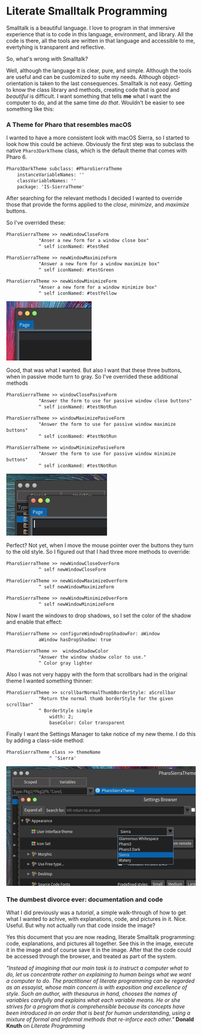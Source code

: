 # Literate Smalltalk Programming

Smalltalk is a beautiful language. I love to program in that immersive experience that is to code in this language, environment, and library. All the code is there, all the tools are written in that language and accessible to me, evertyhing is transparent and reflective.

So, what's wrong with Smalltalk?

Well, although the language it is clear, pure, and simple. Although the tools are useful and can be customized to suite my needs. Although object-orientation is taken to the last consequences. Smalltalk is not easy. Getting to know the class library and methods, creating code that is *good* and *beautiful* is difficult.
I want something that tells **me** what I want the computer to do, and at the same time *do that*.
Wouldn't be easier to see something like this:

### A Theme for Pharo that resembles macOS

I wanted to have a more consistent look with macOS Sierra, so I started to look how this could be achieve. Obviously the first step was to subclass the native `Pharo3DarkTheme` class, which is the default theme that comes with Pharo 6.

```smalltalk
Pharo3DarkTheme subclass: #PharoSierraTheme
	instanceVariableNames: ''
	classVariableNames: ''
	package: 'IS-SierraTheme'
```

After searching for the relevant methods I decided I wanted to override those that provide the forms applied to the *close*, *minimize*, and *maximize* buttons.

So I've overrided these:

```smalltalk
PharoSierraTheme >> newWindowCloseForm
			"Anser a new form for a window close box"
			^ self iconNamed: #testRed
```

```smalltalk
PharoSierraTheme >> newWindowMaximizeForm
			"Answer a new form for a window maximize box"
			^ self iconNamed: #testGreen
```

```smalltalk
PharoSierraTheme >> newWindowMinimizeForm
			"Anser a new form for a window minimize box"
			^ self iconNamed: #testYellow
```

![buttons](buttons.JPG)

Good, that was what I wanted. But also I want that these three buttons, when in passive mode turn to gray. So I've overrided these additional methods

```smalltalk
PharoSierraTheme >> windowClosePasiveForm
			"Answer the form to use for passive window close buttons"
			^ self iconNamed: #testNotRun
```

```smalltalk
PharoSierraTheme >> windowMaximizePasiveForm
			"Answer the form to use for passive window maximize buttons"
			^ self iconNamed: #testNotRun
```

```smalltalk
PharoSierraTheme >> windowMinimizePasiveForm
			"Answer the form to use for passive window minimize buttons"
			^ self iconNamed: #testNotRun
```

![buttonsPassive](buttonsPassive.JPG)

Perfect? Not yet, when I move the mouse pointer over the buttons they turn to the old style. So I figured out that I had three more methods to override:

```smalltalk
PharoSierraTheme >> newWindowCloseOverForm
			^ self newWindowCloseForm
```

```smalltalk
PharoSierraTheme >> newWindowMaximizeOverForm
			^ self newWindowMaximizeForm
```

```smalltalk
PharoSierraTheme >> newWindowMinimizeOverForm
			^ self newWindowMinimizeForm
```

Now I want the windows to drop shadows, so I set the color of the shadow and enable that effect:

```smalltalk
PharoSierraTheme >> configureWindowDropShadowFor: aWindow
			aWindow hasDropShadow: true
```

```smalltalk
PharoSierraTheme >>  windowShadowColor
			"Answer the window shadow color to use."
			^ Color gray lighter 
```

Also I was not very happy with the form that scrollbars had in the original theme I wanted something thinner:

```smalltalk
PharoSierraTheme >> scrollbarNormalThumbBorderStyle: aScrollbar
			"Return the normal thumb borderStyle for the given scrollbar"
			^ BorderStyle simple
				width: 2;
				baseColor: Color transparent
```

Finally I want the Settings Manager to take notice of my new theme. I do this by adding a class-side method:

```smalltalk
PharoSierraTheme class >> themeName
				^ 'Sierra'
```

![name](name.JPG)

### The dumbest divorce ever: documentation and code

What I did previously was a *tutorial*, a simple walk-through of how to get what I wanted to achive, with explanations, code, and pictures in it. Nice. Useful. But why not actually run that code inside the image?

Yes this document that you are now reading, literate Smalltalk programming: code, explanations, and pictures all together.
See this in the image, execute it in the image and of course save it in the image. After that the code could be accessed through the browser, and treated as part of the system.

*"Instead of imagining that our main task is to instruct a computer what to do, let us concentrate rather on explaining to human beings what we want a computer to do. The practitioner of literate programming can be regarded as an essayist, whose main concern is with exposition and excellence of style. Such an author, with thesaurus in hand, chooses the names of variables carefully and explains what each variable means. He or she strives for a program that is comprehensible because its concepts have been introduced in an order that is best for human understanding, using a mixture of formal and informal methods that re-inforce each other."* **Donald Knuth** on *Literate Programming*
